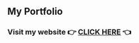 ## My Portfolio
### Visit my website 👉 [CLICK HERE](https://nirbhaymeghpara.github.io/portfolio/) 👈
